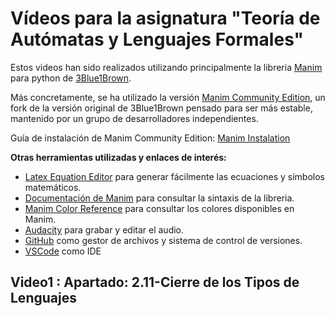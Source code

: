 # Vídeos para la asignatura "Teoría de Autómatas y Lenguajes Formales"

Estos videos han sido realizados utilizando principalmente la libreria [Manim](https://github.com/3b1b/manim) para python de [3Blue1Brown](https://www.youtube.com/channel/UCYO_jab_esuFRV4b17AJtAw).

Más concretamente, se ha utilizado la versión [Manim Community Edition](https://github.com/ManimCommunity/manim/), un fork de la versión original de 3Blue1Brown pensado para ser más estable, mantenido por un grupo de desarrolladores independientes.

Guía de instalación de Manim Community Edition: [Manim Instalation](https://docs.manim.community/en/stable/installation.html)

**Otras herramientas utilizadas y enlaces de interés:**

- [Latex Equation Editor](https://latexeditor.lagrida.com/) para generar fácilmente las ecuaciones y símbolos matemáticos.
- [Documentación de Manim](https://docs.manim.community/en/stable/reference.html) para consultar la sintaxis de la libreria.
- [Manim Color Reference](https://docs.manim.community/en/stable/reference/manim.utils.color.Colors.html) para consultar los colores disponibles en Manim.
- [Audacity](https://www.audacityteam.org/) para grabar y editar el audio.
- [GitHub](https://github.com/) como gestor de archivos y sistema de control de versiones.
- [VSCode](https://code.visualstudio.com/) como IDE

## Video1 : Apartado: 2.11-Cierre de los Tipos de Lenguajes
